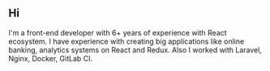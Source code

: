 ## Hi

I'm a front-end developer with 6+ years of experience with React ecosystem. I have experience with creating big applications like online banking, analytics systems on React and Redux. Also I worked with Laravel, Nginx, Docker, GitLab CI.
